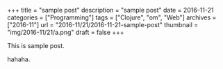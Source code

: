 +++
title = "sample post"
description = "sample post"
date = 2016-11-21
categories = ["Programming"]
tags = ["Clojure", "om", "Web"]
archives = ["2016-11"]
url = "2016-11/21/2016-11-21-sample-post"
thumbnail = "img/2016-11/21/a.png"
draft = false
+++

This is sample post.

<!--more-->

hahaha.

